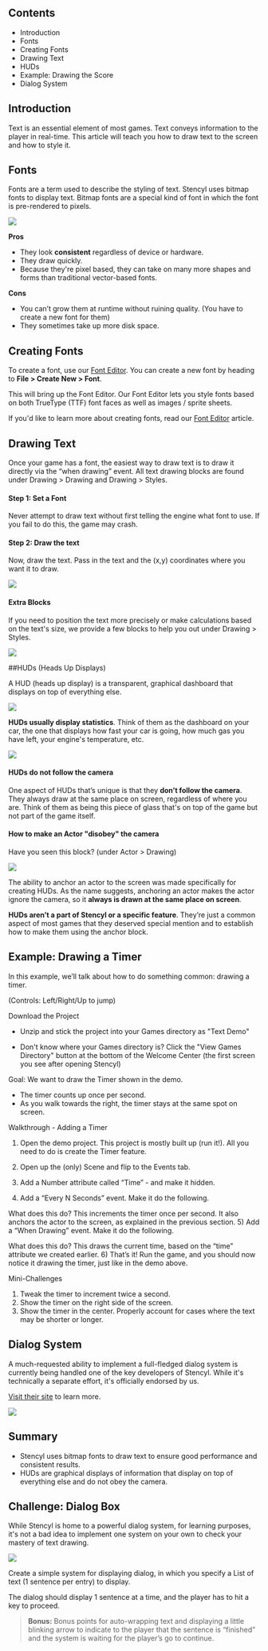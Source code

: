 ## Contents

* Introduction
* Fonts
* Creating Fonts
* Drawing Text
* HUDs
* Example: Drawing the Score
* Dialog System
 

## Introduction

Text is an essential element of most games. Text conveys information to the player in real-time. This article will teach you how to draw text to the screen and how to style it.
 

## Fonts

Fonts are a term used to describe the styling of text. Stencyl uses bitmap fonts to display text. Bitmap fonts are a special kind of font in which the font is pre-rendered to pixels.

![](http://static.stencyl.com/pedia2/ch4/text/image03.jpg)

**Pros**
* They look **consistent** regardless of device or hardware.
* They draw quickly.
* Because they're pixel based, they can take on many more shapes and forms than traditional vector-based fonts.

**Cons**
* You can’t grow them at runtime without ruining quality. (You have to create a new font for them)
* They sometimes take up more disk space.
 

## Creating Fonts

To create a font, use our [Font Editor](http://www.stencyl.com/help/view/font-editor/). You can create a new font by heading to **File > Create New > Font**.

This will bring up the Font Editor. Our Font Editor lets you style fonts based on both TrueType (TTF) font faces as well as images / sprite sheets.

If you'd like to learn more about creating fonts, read our [Font Editor](http://www.stencyl.com/help/view/font-editor/) article.


## Drawing Text

Once your game has a font, the easiest way to draw text is to draw it directly via the “when drawing” event. All text drawing blocks are found under Drawing > Drawing and Drawing > Styles.

#### Step 1: Set a Font

Never attempt to draw text without first telling the engine what font to use. If you fail to do this, the game may crash.

#### Step 2: Draw the text

Now, draw the text. Pass in the text and the (x,y) coordinates where you want it to draw. 

![](http://static.stencyl.com/pedia2/ch4/text/image10.png)

#### Extra Blocks

If you need to position the text more precisely or make calculations based on the text's size, we provide a few blocks to help you out under Drawing > Styles.

![](http://static.stencyl.com/pedia2/ch4/text/test-size.png)

 
##HUDs (Heads Up Displays)

A HUD (heads up display) is a transparent, graphical dashboard that displays on top of everything else.

![](http://static.stencyl.com/pedia2/ch4/text/image05.png)

**HUDs usually display statistics**. Think of them as the dashboard on your car, the one that displays how fast your car is going, how much gas you have left, your engine's temperature, etc.

![](http://static.stencyl.com/pedia2/ch4/text/image09.png)

#### HUDs do not follow the camera

One aspect of HUDs that’s unique is that they **don’t follow the camera**. They always draw at the same place on screen, regardless of where you are. Think of them as being this piece of glass that's on top of the game but not part of the game itself.

#### How to make an Actor "disobey" the camera

Have you seen this block? (under Actor > Drawing)

![](http://static.stencyl.com/pedia2/ch4/text/image07.png)

The ability to anchor an actor to the screen was made specifically for creating HUDs. As the name suggests, anchoring an actor makes the actor ignore the camera, so it **always is drawn at the same place on screen**.

**HUDs aren’t a part of Stencyl or a specific feature**. They’re just a common aspect of most games that they deserved special mention and to establish how to make them using the anchor block.
 

## Example: Drawing a Timer

In this example, we’ll talk about how to do something common: drawing a timer.


(Controls: Left/Right/Up to jump)
 

Download the Project

- Unzip and stick the project into your Games directory as "Text Demo"

- Don't know where your Games directory is? Click the "View Games Directory" button at the bottom of the Welcome Center (the first screen you see after opening Stencyl)


 

Goal: We want to draw the Timer shown in the demo.

- The timer counts up once per second.
- As you walk towards the right, the timer stays at the same spot on screen.

Walkthrough - Adding a Timer
 
1) Open the demo project. This project is mostly built up (run it!). All you need to do is create the Timer feature.

2) Open up the (only) Scene and flip to the Events tab.

3) Add a Number attribute called “Time” - and make it hidden.



4) Add a “Every N Seconds” event. Make it do the following.



What does this do? This increments the timer once per second. It also anchors the actor to the screen, as explained in the previous section.
5) Add a “When Drawing” event. Make it do the following.



What does this do? This draws the current time, based on the “time” attribute we created earlier.
6) That’s it! Run the game, and you should now notice it drawing the timer, just like in the demo above.

 

Mini-Challenges

1) Tweak the timer to increment twice a second.
2) Show the timer on the right side of the screen.
3) Show the timer in the center. Properly account for cases where the text may be shorter or longer.
 

## Dialog System

A much-requested ability to implement a full-fledged dialog system is currently being handled one of the key developers of Stencyl. While it's technically a separate effort, it's officially endorsed by us.

[Visit their site](http://dialogextension.com/) to learn more.

![](http://static.stencyl.com/pedia2/ch4/text/dialog.png)


## Summary

* Stencyl uses bitmap fonts to draw text to ensure good performance and consistent results.
* HUDs are graphical displays of information that display on top of everything else and do not obey the camera.


## Challenge: Dialog Box

While Stencyl is home to a powerful dialog system, for learning purposes, it's not a bad idea to implement one system on your own to check your mastery of text drawing.

![](http://static.stencyl.com/pedia2/ch4/text/dialog2.png)

Create a simple system for displaying dialog, in which you specify a List of text (1 sentence per entry) to display.

The dialog should display 1 sentence at a time, and the player has to hit a key to proceed.

> **Bonus:** Bonus points for auto-wrapping text and displaying a little blinking arrow to indicate to the player that the sentence is “finished” and the system is waiting for the player’s go to continue.

